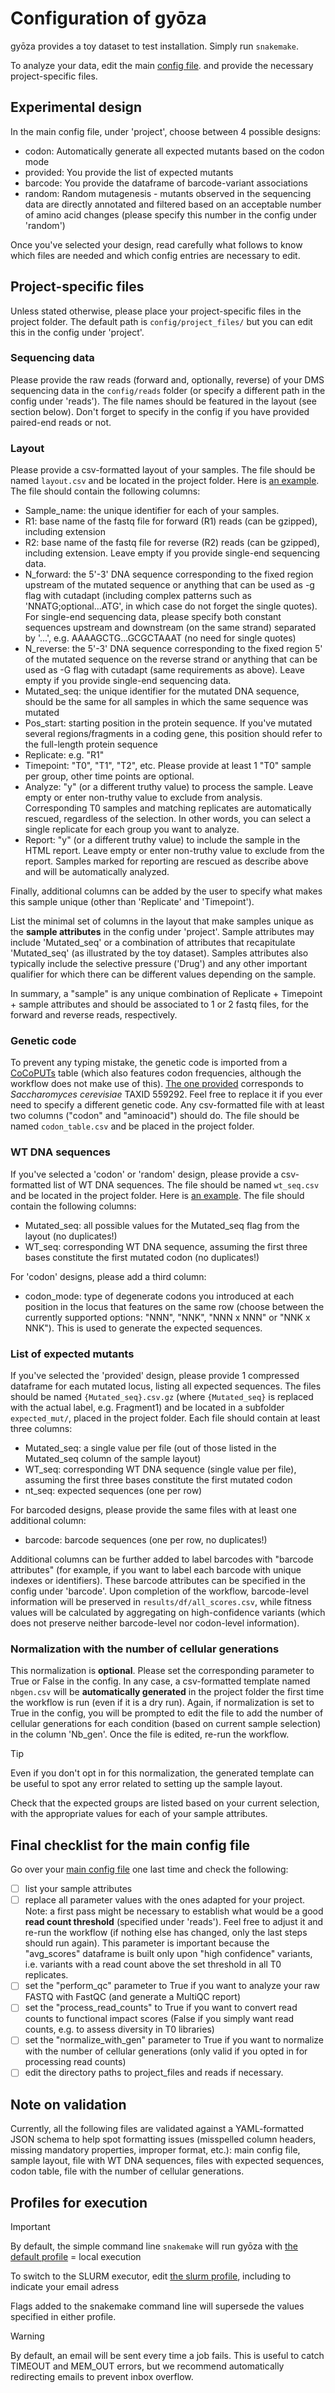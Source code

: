 # Configuration of gyōza

gyōza provides a toy dataset to test installation. Simply run `snakemake`.

To analyze your data, edit the main [config file](config.yaml). and provide the necessary project-specific files.

## Experimental design

In the main config file, under 'project', choose between 4 possible designs:
- codon: Automatically generate all expected mutants based on the codon mode
- provided: You provide the list of expected mutants
- barcode: You provide the dataframe of barcode-variant associations
- random: Random mutagenesis - mutants observed in the sequencing data are directly annotated and filtered based on an acceptable number of amino acid changes (please specify this number in the config under 'random')

Once you've selected your design, read carefully what follows to know which files are needed and which config entries are necessary to edit.

## Project-specific files

Unless stated otherwise, please place your project-specific files in the project folder. The default path is `config/project_files/` but you can edit this in the config under 'project'.

### Sequencing data

Please provide the raw reads (forward and, optionally, reverse) of your DMS sequencing data in the `config/reads` folder (or specify a different path in the config under 'reads'). The file names should be featured in the layout (see section below). Don't forget to specify in the config if you have provided paired-end reads or not.

### Layout

Please provide a csv-formatted layout of your samples. The file should be named `layout.csv` and be located in the project folder. Here is [an example](project_files/layout.csv). The file should contain the following columns:
- Sample_name: the unique identifier for each of your samples.
- R1: base name of the fastq file for forward (R1) reads (can be gzipped), including extension
- R2: base name of the fastq file for reverse (R2) reads (can be gzipped), including extension. Leave empty if you provide single-end sequencing data.
- N_forward: the 5'-3' DNA sequence corresponding to the fixed region upstream of the mutated sequence or anything that can be used as -g flag with cutadapt (including complex patterns such as 'NNATG;optional...ATG', in which case do not forget the single quotes). For single-end sequencing data, please specify both constant sequences upstream and downstream (on the same strand) separated by '...', e.g. AAAAGCTG...GCGCTAAAT (no need for single quotes)
- N_reverse: the 5'-3' DNA sequence corresponding to the fixed region 5' of the mutated sequence on the reverse strand or anything that can be used as -G flag with cutadapt (same requirements as above). Leave empty if you provide single-end sequencing data.
- Mutated_seq: the unique identifier for the mutated DNA sequence, should be the same for all samples in which the same sequence was mutated
- Pos_start: starting position in the protein sequence. If you've mutated several regions/fragments in a coding gene, this position should refer to the full-length protein sequence
- Replicate: e.g. "R1"
- Timepoint: "T0", "T1", "T2", etc. Please provide at least 1 "T0" sample per group, other time points are optional.
- Analyze: "y" (or a different truthy value) to process the sample. Leave empty or enter non-truthy value to exclude from analysis. Corresponding T0 samples and matching replicates are automatically rescued, regardless of the selection. In other words, you can select a single replicate for each group you want to analyze.
- Report: "y" (or a different truthy value) to include the sample in the HTML report. Leave empty or enter non-truthy value to exclude from the report. Samples marked for reporting are rescued as describe above and will be automatically analyzed.

Finally, additional columns can be added by the user to specify what makes this sample unique (other than 'Replicate' and 'Timepoint').

List the minimal set of columns in the layout that make samples unique as the **sample attributes** in the config under 'project'. Sample attributes may include 'Mutated_seq' or a combination of attributes that recapitulate 'Mutated_seq' (as illustrated by the toy dataset). Samples attributes also typically include the selective pressure ('Drug') and any other important qualifier for which there can be different values depending on the sample.

In summary, a "sample" is any unique combination of Replicate + Timepoint + sample attributes and should be associated to 1 or 2 fastq files, for the forward and reverse reads, respectively.

### Genetic code

To prevent any typing mistake, the genetic code is imported from a [CoCoPUTs](https://dnahive.fda.gov/dna.cgi?cmd=codon_usage&id=537&mode=cocoputs) table (which also features codon frequencies, although the workflow does not make use of this). [The one provided](project_files/codon_table.csv) corresponds to *Saccharomyces cerevisiae* TAXID 559292. Feel free to replace it if you ever need to specify a different genetic code. Any csv-formatted file with at least two columns ("codon" and "aminoacid") should do. The file should be named `codon_table.csv` and be placed in the project folder.

### WT DNA sequences

If you've selected a 'codon' or 'random' design, please provide a csv-formatted list of WT DNA sequences. The file should be named `wt_seq.csv` and be located in the project folder. Here is [an example](project_files/wt_seq.csv). The file should contain the following columns:
- Mutated_seq: all possible values for the Mutated_seq flag from the layout (no duplicates!)
- WT_seq: corresponding WT DNA sequence, assuming the first three bases constitute the first mutated codon (no duplicates!)

For 'codon' designs, please add a third column:
- codon_mode: type of degenerate codons you introduced at each position in the locus that features on the same row (choose between the currently supported options: "NNN", "NNK", "NNN x NNN" or "NNK x NNK"). This is used to generate the expected sequences.

### List of expected mutants

If you've selected the 'provided' design, please provide 1 compressed dataframe for each mutated locus, listing all expected sequences. The files should be named `{Mutated_seq}.csv.gz` (where `{Mutated_seq}` is replaced with the actual label, e.g. Fragment1) and be located in a subfolder `expected_mut/`, placed in the project folder. Each file should contain at least three columns:
- Mutated_seq: a single value per file (out of those listed in the Mutated_seq column of the sample layout)
- WT_seq: corresponding WT DNA sequence (single value per file), assuming the first three bases constitute the first mutated codon
- nt_seq: expected sequences (one per row)

For barcoded designs, please provide the same files with at least one additional column:
- barcode: barcode sequences (one per row, no duplicates!)

Additional columns can be further added to label barcodes with "barcode attributes" (for example, if you want to label each barcode with unique indexes or identifiers). These barcode attributes can be specified in the config under 'barcode'. Upon completion of the workflow, barcode-level information will be preserved in `results/df/all_scores.csv`, while fitness values will be calculated by aggregating on high-confidence variants (which does not preserve neither barcode-level nor codon-level information).

### Normalization with the number of cellular generations

This normalization is **optional**. Please set the corresponding parameter to True or False in the config. In any case, a csv-formatted template named `nbgen.csv` will be **automatically generated** in the project folder the first time the workflow is run (even if it is a dry run). Again, if normalization is set to True in the config, you will be prompted to edit the file to add the number of cellular generations for each condition (based on current sample selection) in the column 'Nb_gen'. Once the file is edited, re-run the workflow.

> [!TIP]
> 
> Even if you don't opt in for this normalization, the generated template can be useful to spot any error related to setting up the sample layout.
>
> Check that the expected groups are listed based on your current selection, with the appropriate values for each of your sample attributes.

## Final checklist for the main config file

Go over your [main config file](config.yaml) one last time and check the following:
- [ ] list your sample attributes
- [ ] replace all parameter values with the ones adapted for your project. Note: a first pass might be necessary to establish what would be a good **read count threshold** (specified under 'reads'). Feel free to adjust it and re-run the workflow (if nothing else has changed, only the last steps should run again). This parameter is important because the "avg_scores" dataframe is built only upon "high confidence" variants, i.e. variants with a read count above the set threshold in all T0 replicates.
- [ ] set the "perform_qc" parameter to True if you want to analyze your raw FASTQ with FastQC (and generate a MultiQC report)
- [ ] set the "process_read_counts" to True if you want to convert read counts to functional impact scores (False if you simply want read counts, e.g. to assess diversity in T0 libraries)
- [ ] set the "normalize_with_gen" parameter to True if you want to normalize with the number of cellular generations (only valid if you opted in for processing read counts)
- [ ] edit the directory paths to project_files and reads if necessary.

## Note on validation

Currently, all the following files are validated against a YAML-formatted JSON schema to help spot formatting issues (misspelled column headers, missing mandatory properties, improper format, etc.): main config file, sample layout, file with WT DNA sequences, files with expected sequences, codon table, file with the number of cellular generations.

## Profiles for execution

> [!IMPORTANT]
> 
> By default, the simple command line `snakemake` will run gyōza with [the default profile](../profiles/default/config.v8+.yaml) = local execution
> 
> To switch to the SLURM executor, edit [the slurm profile](../profiles/slurm/config.v8+.yaml), including to indicate your email adress

Flags added to the snakemake command line will supersede the values specified in either profile.

> [!WARNING]
> 
> By default, an email will be sent every time a job fails. This is useful to catch TIMEOUT and MEM_OUT errors, but we recommend automatically redirecting emails to prevent inbox overflow.

